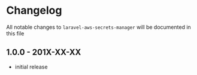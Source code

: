# Changelog

All notable changes to `laravel-aws-secrets-manager` will be documented in this file

## 1.0.0 - 201X-XX-XX

- initial release

